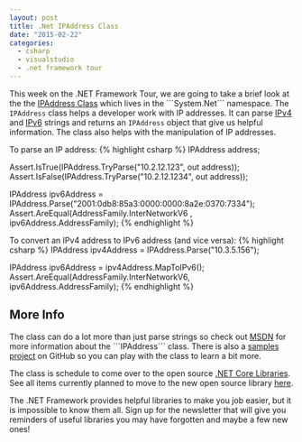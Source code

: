```yaml
---
layout: post
title: .Net IPAddress Class
date: "2015-02-22"
categories:
  - csharp
  - visualstudio
  - .net framework tour
---
```


This week on the .NET Framework Tour, we are going to take a brief look at the the [IPAddress Class](https://msdn.microsoft.com/en-us/library/System.Net.IPAddress(v=vs.110).aspx) which lives in the  ```System.Net``` namespace.  The ```IPAddress``` class helps a developer work with IP addresses.  It can parse [IPv4](http://en.wikipedia.org/wiki/IPv4) and [IPv6](http://en.wikipedia.org/wiki/IPv6_address) strings and returns an ```IPAddress``` object that give us helpful information.  The class also helps with the manipulation of IP addresses.

To parse an IP address:
{% highlight csharp %}
IPAddress address;

Assert.IsTrue(IPAddress.TryParse("10.2.12.123", out address));
Assert.IsFalse(IPAddress.TryParse("10.2.12.1234", out address));

IPAddress ipv6Address = IPAddress.Parse("2001:0db8:85a3:0000:0000:8a2e:0370:7334");
Assert.AreEqual(AddressFamily.InterNetworkV6 , ipv6Address.AddressFamily);
{% endhighlight %}


To convert an IPv4 address to IPv6 address (and vice versa):
{% highlight csharp %}
IPAddress ipv4Address = IPAddress.Parse("10.3.5.156");

IPAddress ipv6Address = ipv4Address.MapToIPv6();
Assert.AreEqual(AddressFamily.InterNetworkV6, ipv6Address.AddressFamily);
{% endhighlight %}

## More Info

The class can do a lot more than just parse strings so check out [MSDN](https://msdn.microsoft.com/en-us/library/System.Net.IPAddress(v=vs.110).aspx) for more information about the ```IPAddress``` class.  There is also a [samples project](https://github.com/jsturtevant/DotNetSamples/blob/master/DotNetSamples/IPAddressExamples.cs) on GitHub so you can play with the class to learn a bit more.

The class is schedule to come over to the open source [.NET Core Libraries](https://github.com/dotnet/corefx).  See all items currently planned to move to the new open source library [here](http://blogs.msdn.com/cfs-file.ashx/__key/communityserver-components-postattachments/00-10-58-94-19/NetCore_5F00_OpenSourceUpdate.xlsx).

<div class='dotnetfw-tour'>
The .NET Framework provides helpful libraries to make you job easier, but it is impossible to know them all.  Sign up for the newsletter that will give you reminders of useful libraries you may have forgotten and maybe a few new ones!
</div>
